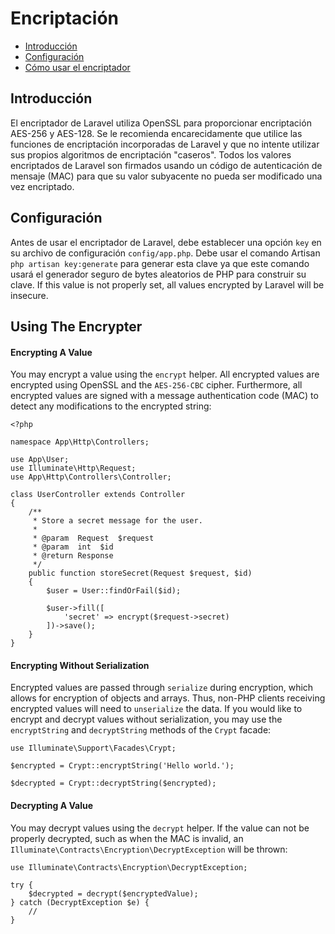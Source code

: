 # Encriptación

- [Introducción](#introduction)
- [Configuración](#configuration)
- [Cómo usar el encriptador](#using-the-encrypter)

<a name="introduction"></a>

## Introducción

El encriptador de Laravel utiliza OpenSSL para proporcionar encriptación AES-256 y AES-128. Se le recomienda encarecidamente que utilice las funciones de encriptación incorporadas de Laravel y que no intente utilizar sus propios algoritmos de encriptación "caseros". Todos los valores encriptados de Laravel son firmados usando un código de autenticación de mensaje (MAC) para que su valor subyacente no pueda ser modificado una vez encriptado.

<a name="configuration"></a>

## Configuración

Antes de usar el encriptador de Laravel, debe establecer una opción `key` en su archivo de configuración `config/app.php`. Debe usar el comando Artisan `php artisan key:generate` para generar esta clave ya que este comando usará el generador seguro de bytes aleatorios de PHP para construir su clave. If this value is not properly set, all values encrypted by Laravel will be insecure.

<a name="using-the-encrypter"></a>

## Using The Encrypter

#### Encrypting A Value

You may encrypt a value using the `encrypt` helper. All encrypted values are encrypted using OpenSSL and the `AES-256-CBC` cipher. Furthermore, all encrypted values are signed with a message authentication code (MAC) to detect any modifications to the encrypted string:

    <?php
    
    namespace App\Http\Controllers;
    
    use App\User;
    use Illuminate\Http\Request;
    use App\Http\Controllers\Controller;
    
    class UserController extends Controller
    {
        /**
         * Store a secret message for the user.
         *
         * @param  Request  $request
         * @param  int  $id
         * @return Response
         */
        public function storeSecret(Request $request, $id)
        {
            $user = User::findOrFail($id);
    
            $user->fill([
                'secret' => encrypt($request->secret)
            ])->save();
        }
    }
    

#### Encrypting Without Serialization

Encrypted values are passed through `serialize` during encryption, which allows for encryption of objects and arrays. Thus, non-PHP clients receiving encrypted values will need to `unserialize` the data. If you would like to encrypt and decrypt values without serialization, you may use the `encryptString` and `decryptString` methods of the `Crypt` facade:

    use Illuminate\Support\Facades\Crypt;
    
    $encrypted = Crypt::encryptString('Hello world.');
    
    $decrypted = Crypt::decryptString($encrypted);
    

#### Decrypting A Value

You may decrypt values using the `decrypt` helper. If the value can not be properly decrypted, such as when the MAC is invalid, an `Illuminate\Contracts\Encryption\DecryptException` will be thrown:

    use Illuminate\Contracts\Encryption\DecryptException;
    
    try {
        $decrypted = decrypt($encryptedValue);
    } catch (DecryptException $e) {
        //
    }